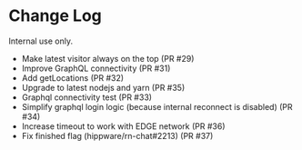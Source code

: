 # Change Log

Internal use only.

* Make latest visitor always on the top (PR #29)
* Improve GraphQL connectivity (PR #31)
* Add getLocations (PR #32)
* Upgrade to latest nodejs and yarn (PR #35)
* Graphql connectivity test (PR #33)
* Simplify graphql login logic (because internal reconnect is disabled) (PR #34)
* Increase timeout to work with EDGE network (PR #36)
* Fix finished flag (hippware/rn-chat#2213) (PR #37)
